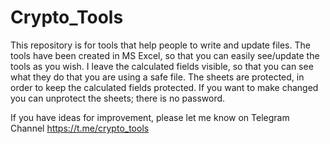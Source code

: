# Crypto_Tools

This repository is for tools that help people to write and update files. The tools have been created in MS Excel, so that you can easily see/update the tools as you wish. I leave the calculated fields visible, so that you can see what they do that you are using a safe file. The sheets are protected, in order to keep the calculated fields protected. If you want to make changed you can unprotect the sheets; there is no password.

If you have ideas for improvement, please let me know on Telegram Channel	https://t.me/crypto_tools
